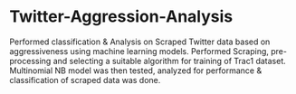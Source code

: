 # Twitter-Aggression-Analysis
Performed classification &amp; Analysis on Scraped Twitter data based on aggressiveness using machine learning models. Performed Scraping, pre-processing and selecting a suitable algorithm for training of Trac1 dataset. Multinomial NB model was then tested, analyzed for performance &amp; classification of scraped data was done.
